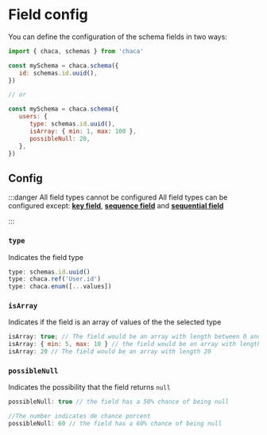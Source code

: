 # Field config

You can define the configuration of the schema fields in two ways:

```js
import { chaca, schemas } from 'chaca'

const mySchema = chaca.schema({
   id: schemas.id.uuid(),
})

// or

const mySchema = chaca.schema({
   users: {
      type: schemas.id.uuid(),
      isArray: { min: 1, max: 100 },
      possibleNull: 20,
   },
})

```

## Config

:::danger All field types cannot be configured
All field types can be configured except: **[key field](./key)**, **[sequence field](./sequence)** and **[sequential field](./sequential)**

:::

### `type`

Indicates the field type

```js
type: schemas.id.uuid()
type: chaca.ref('User.id')
type: chaca.enum([...values])

```

### `isArray`

Indicates if the field is an array of values of the the selected type

```js
isArray: true; // The field would be an array with length between 0 and 10
isArray: { min: 5, max: 10 } // the field would be an array with length between 5 and 10
isArray: 20 // The field would be an array with length 20

```

### `possibleNull`

Indicates the possibility that the field returns `null`

```js
possibleNull: true // the field has a 50% chance of being null

//The number indicates de chance porcent
possibleNull: 60 // the field has a 60% chance of being null

```
